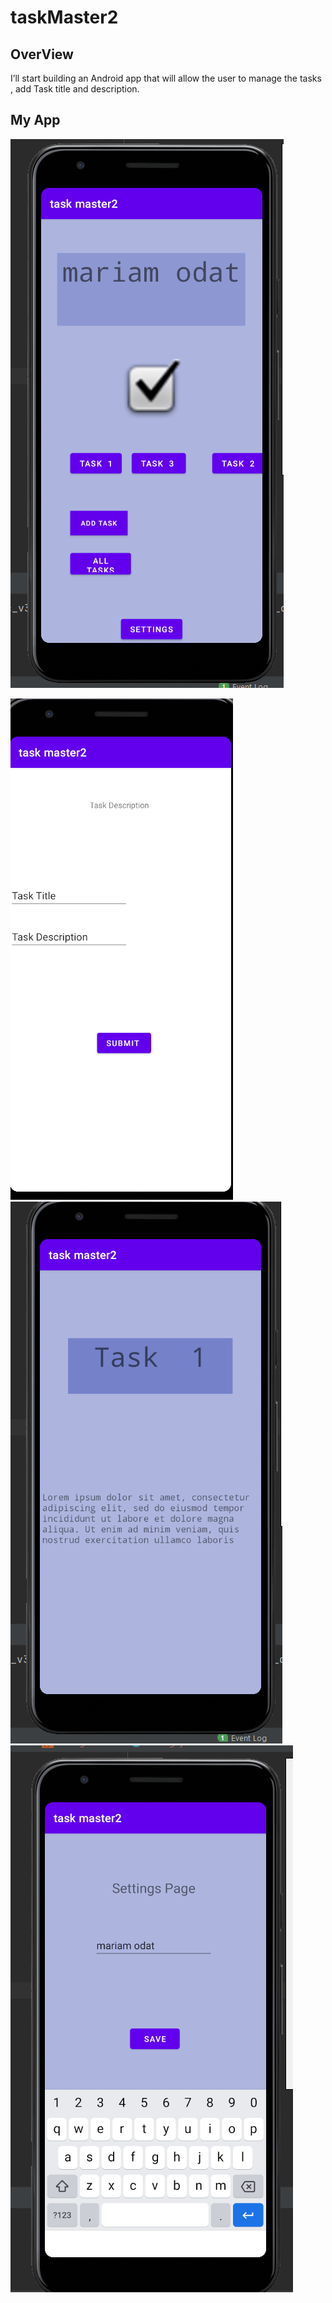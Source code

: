 # taskMaster2
## OverView 
I’ll start building an Android app that will allow the user to manage the tasks , add Task title and description.
## My App

![hello page](/l2a.png)

![Add task](/2.png)
![hello page](/l2b.png)
![hello page](/l2c.png)
